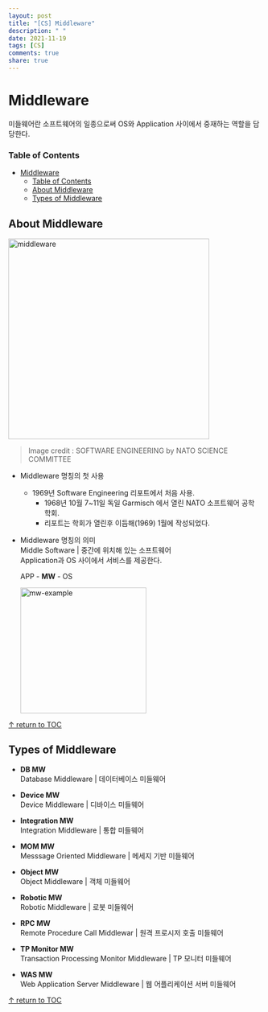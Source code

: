 ```yaml
---
layout: post
title: "[CS] Middleware"
description: " "
date: 2021-11-19
tags: [CS]
comments: true
share: true
---
```


# Middleware

미들웨어란 소프트웨어의 일종으로써 OS와 Application 사이에서 중재하는 역할을 담당한다.  

### Table of Contents

- [Middleware](#middleware)
    - [Table of Contents](#table-of-contents)
  - [About Middleware](#about-middleware)
  - [Types of Middleware](#types-of-middleware)

## About Middleware

<img width="399" alt="middleware" src="https://user-images.githubusercontent.com/48475824/79545253-59b56d00-80cb-11ea-8a91-ebd50d322b25.png">

> Image credit : SOFTWARE ENGINEERING by NATO SCIENCE COMMITTEE

* Middleware 명칭의 첫 사용
  * 1969년 Software Engineering 리포트에서 처음 사용.
    * 1968년 10월 7~11일 독일 Garmisch 에서 열린 NATO 소프트웨어 공학 학회.
    * 리포트는 학회가 열린후 이듬해(1969) 1월에 작성되었다.

* Middleware 명칭의 의미  
  Middle Software | 중간에 위치해 있는 소프트웨어  
  Application과 OS 사이에서 서비스를 제공한다.  

  APP - **MW** - OS

  <img width="250" alt="mw-example" src="https://user-images.githubusercontent.com/48475824/79546483-7e124900-80cd-11ea-8840-45a8df128060.png">

[↑ return to TOC](#table-of-contents)

## Types of Middleware

* **DB MW**  
  Database Middleware | 데이터베이스 미들웨어

* **Device MW**  
  Device Middleware | 디바이스 미들웨어

* **Integration MW**  
  Integration Middleware | 통합 미들웨어  

* **MOM MW**  
  Messsage Oriented Middleware | 메세지 기반 미들웨어

* **Object MW**  
  Object Middleware | 객체 미들웨어  

* **Robotic MW**  
  Robotic Middleware | 로봇 미들웨어  

* **RPC MW**  
  Remote Procedure Call Middlewar | 원격 프로시저 호출 미들웨어

* **TP Monitor MW**  
  Transaction Processing Monitor Middleware | TP 모니터 미들웨어

* **WAS MW**  
  Web Application Server Middleware | 웹 어플리케이션 서버 미들웨어

[↑ return to TOC](#table-of-contents)
